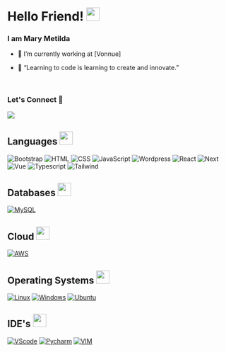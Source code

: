 <h1>Hello Friend! <img src="https://raw.githubusercontent.com/MartinHeinz/MartinHeinz/master/wave.gif" width="30px"></h1>
<h3>I am Mary Metilda</h3>

- 🔭 I’m currently working at [Vonnue]

- 💬 “Learning to code is learning to create and innovate.”
<br>
<!-- <p><img src="https://media.giphy.com/media/LnQjpWaON8nhr21vNW/giphy.gif" width="40"><b>I love connecting with different people</b> so if you want to say <b>hi, I'll be happy to meet you!</b> :blush:</p> -->

### Let's Connect 🔗

[![](https://img.shields.io/badge/linkedin-%230077B5.svg?&style=for-the-badge&logo=linkedin&logoColor=white0e76a8)](https://www.linkedin.com/in/mary-metilda-9961aa279/)

<h2 align="left">Languages <img src="https://media.giphy.com/media/WUlplcMpOCEmTGBtBW/giphy.gif" width="30"></h2>
<p>
   <!-- <img alt="Python" src="https://img.shields.io/badge/Python-14354C?style=for-the-badge&logo=python&logoColor=white"></img> -->
   <img alt="Bootstrap" src="https://img.shields.io/badge/Bootstrap-563D7C?style=for-the-badge&logo=bootstrap&logoColor=white"></img>
   <img alt="HTML" src="https://img.shields.io/badge/HTML5-E34F26?style=for-the-badge&logo=html5&logoColor=white"></img>
   <img alt="CSS" src="https://img.shields.io/badge/CSS3-1572B6?style=for-the-badge&logo=css3&logoColor=white"></img>
   <img alt="JavaScript" src="https://img.shields.io/badge/JavaScript-323330?style=for-the-badge&logo=javascript&logoColor=F7DF1E"></img>
    <img alt="Wordpress" src="https://img.shields.io/badge/Wordpress-1572B6?style=for-the-badge&logo=Wordpress&logoColor=white"></img>
   <img alt="React" src="https://img.shields.io/badge/React-1572B6?style=for-the-badge&logo=react&logoColor=white"></img>
   <img alt="Next" src="https://img.shields.io/badge/Next.js-000?style=for-the-badge&logo=Next.js&logoColor=white"></img>
   <img alt="Vue" src="https://img.shields.io/badge/Vue.js-pink?style=for-the-badge&logo=Vue.js&logoColor=006400"></img>
   <img alt="Typescript" src="https://img.shields.io/badge/Typescript-lightblue?style=for-the-badge&logo=Typescript&logoColor=blue"></img>
   <img alt="Tailwind" src="https://img.shields.io/badge/TailwindCSS-lightblue?style=for-the-badge&logo=Tailwindcss&logoColor=blue"></img>
</p>

<h2 align="left">Databases <img src="https://media.giphy.com/media/qHzzDO357GwCBpn8uT/giphy.gif" width="30"></h2>
<p>
    <a href="#"><img alt="MySQL" src="https://img.shields.io/badge/MongoDB-lightgreen?style=for-the-badge&logo=MongoDB&logoColor=darkgreen"></a>
   
</p>

<h2 align="left">Cloud  <img src="https://media.giphy.com/media/YlezA6biPoVSwwPXZa/giphy.gif" width="30"></h2>
<p>
   <a href="#"><img alt="AWS" src="https://img.shields.io/badge/Amazon_AWS-232F3E?style=for-the-badge&logo=amazon-aws&logoColor=white"></a>
</p>

<h2 align="left">Operating Systems <img src="https://media.giphy.com/media/XHAv3GveJMXMXSumkO/giphy.gif" width="30"> </h2>
<p>
    <a href="#"><img alt="Linux" src="https://img.shields.io/badge/Linux-FCC624?style=for-the-badge&logo=linux&logoColor=black"></a>
    <a href="#"><img alt="Windows" src="https://img.shields.io/badge/Windows-0078D6?style=for-the-badge&logo=windows&logoColor=white"></a>
    <a href="#"><img alt="Ubuntu" src="https://img.shields.io/badge/Ubuntu-E95420?style=for-the-badge&logo=ubuntu&logoColor=white"></a>
   
</p>

<h2 align="left">IDE's <img src="https://media.giphy.com/media/QssGEmpkyEOhBCb7e1/giphy.gif" width="30"></h2>
<p>
    <a href="#"><img alt="VScode" src="https://img.shields.io/badge/Visual_Studio_Code-0078D4?style=for-the-badge&logo=visual%20studio%20code&logoColor=white"></a>
    <a href="#"><img alt="Pycharm" src="https://img.shields.io/badge/pycharm-143?style=for-the-badge&logo=pycharm&logoColor=black&color=black&labelColor=green"></a>
    <a href="#"><img alt="VIM" src="https://img.shields.io/badge/VIM-%2311AB00.svg?&style=for-the-badge&logo=vim&logoColor=white"></img></a>
</p>
